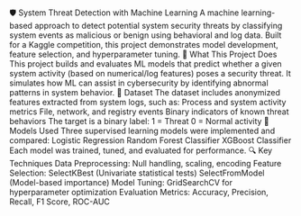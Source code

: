 🛡️ System Threat Detection with Machine Learning
A machine learning-based approach to detect potential system security threats by classifying system events as malicious or benign using behavioral and log data. Built for a Kaggle competition, this project demonstrates model development, feature selection, and hyperparameter tuning.
🚨 What This Project Does
This project builds and evaluates ML models that predict whether a given system activity (based on numerical/log features) poses a security threat. It simulates how ML can assist in cybersecurity by identifying abnormal patterns in system behavior.
📂 Dataset
The dataset includes anonymized features extracted from system logs, such as:
Process and system activity metrics
File, network, and registry events
Binary indicators of known threat behaviors
The target is a binary label:
1 = Threat
0 = Normal activity
🧠 Models Used
Three supervised learning models were implemented and compared:
Logistic Regression
Random Forest Classifier
XGBoost Classifier
Each model was trained, tuned, and evaluated for performance.
🔍 Key Techniques
Data Preprocessing: Null handling, scaling, encoding
Feature Selection:
SelectKBest (Univariate statistical tests)
SelectFromModel (Model-based importance)
Model Tuning: GridSearchCV for hyperparameter optimization
Evaluation Metrics: Accuracy, Precision, Recall, F1 Score, ROC-AUC
